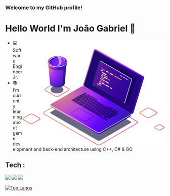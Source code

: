 ### Welcome to my GitHub profile!  

# Hello World I'm João Gabriel 👋

<img align="right" src="pc.png" width="450" />


- 💻 Software Engineer Jr.
- 📚 I’m currently learning about game development and back-end architecture using C++, C# & GO


## Tech :

<img src="https://img.shields.io/badge/C%2B%2B-FFFFFF?style=for-the-badge&logo=c%2B%2B&logoColor=64348b" />  <img src="https://img.shields.io/badge/C%23-FFFFFF?style=for-the-badge&logo=c-sharp&logoColor=64348b" /> 
<img src="https://img.shields.io/badge/GoLang-FFFFFF?style=for-the-badge&logo=GO&logoColor=64348b" /> 

[![Top Langs](https://github-readme-stats.vercel.app/api/top-langs/?username=joaogabee&layout=compact&theme=radical-FFFFFF&title_color=64348b)](https://github.com/anuraghazra/github-readme-stats)
